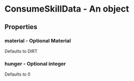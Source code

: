 

# ConsumeSkillData - An object



## Properties



### material - Optional Material



Defaults to DIRT



### hunger - Optional integer



Defaults to 0

